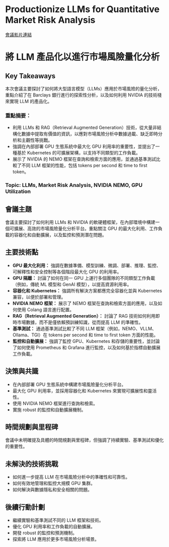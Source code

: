 # Productionize LLMs for Quantitative Market Risk Analysis
[會議影片連結](https://www.nvidia.com/gtc/session-catalog/?search=Productionize%20LLMs%20for%20Quantitative%20Market%20Risk%20Analysis&tab.catalogallsessionstab=16566177511100015Kus#/session/1732702263904001YvIf)
# 將 LLM 產品化以進行市場風險量化分析

## Key Takeaways
本次會議主要探討了如何將大型語言模型（LLMs）應用於市場風險的量化分析，重點介紹了在 Barclays 銀行進行的探索性分析，以及如何利用 NVIDIA 的技術棧來實現 LLM 的產品化。
### 重點摘要：
*   利用 LLMs 和 RAG（Retrieval Augmented Generation）技術，從大量非結構化數據中提取有價值的資訊，以應對市場風險分析中數據過載、缺乏即時分析和主觀性等挑戰。
*   強調在內部部署 GPU 生態系統中最大化 GPU 利用率的重要性，並提出了一種基於 Kubernetes 的可擴展架構，以支持不同類型的工作負載。
*   展示了 NVIDIA 的 NEMO 框架在查詢和檢索方面的應用，並通過基準測試比較了不同 LLM 框架的性能，包括 tokens per second 和 time to first token。
### Topic: LLMs, Market Risk Analysis, NVIDIA NEMO, GPU Utilization

## 會議主題
會議主要探討了如何利用 LLMs 和 NVIDIA 的軟硬體框架，在內部環境中構建一個可擴展、高效的市場風險量化分析平台。重點關注 GPU 的最大化利用、工作負載的容器化和自動擴展，以及監控和預測潛在問題。

## 主要技術點
*   **GPU 最大化利用：** 強調在數據準備、模型訓練、微調、部署、推理、監控、可解釋性和安全控制等各個階段最大化 GPU 的利用率。
*   **GPU 隔離：** 討論了如何在同一 GPU 上運行多個團隊的不同類型工作負載（例如，傳統 ML 模型和 GenAI 模型），以提高資源利用率。
*   **容器化和 Kubernetes：** 強調所有解決方案都應完全容器化並與 Kubernetes 兼容，以便於部署和管理。
*   **NVIDIA NEMO 框架：** 展示了 NEMO 框架在查詢和檢索方面的應用，以及如何使用 Colang 語言進行配置。
*   **RAG（Retrieval Augmented Generation）：** 討論了 RAG 技術如何利用即時市場數據，而不是僅依賴預訓練知識，從而提高 LLM 的準確性。
*   **基準測試：** 通過基準測試比較了不同 LLM 框架（例如，NEMO、VLLM、Ollama、TGI）在 tokens per second 和 time to first token 方面的性能。
*   **監控和自動擴展：** 強調了監控 GPU、Kubernetes 和存儲的重要性，並討論了如何使用 Prometheus 和 Grafana 進行監控，以及如何基於指標自動擴展工作負載。

## 決策與共識
*   在內部部署 GPU 生態系統中構建市場風險量化分析平台。
*   最大化 GPU 利用率，並採用容器化和 Kubernetes 來實現可擴展性和靈活性。
*   使用 NVIDIA NEMO 框架進行查詢和檢索。
*   實施 robust 的監控和自動擴展機制。

## 時間規劃與里程碑
會議中未明確提及具體的時間規劃與里程碑，但強調了持續實驗、基準測試和優化的重要性。

## 未解決的技術挑戰
*   如何進一步提高 LLM 在市場風險分析中的準確性和可靠性。
*   如何有效地管理和監控大規模 GPU 集群。
*   如何解決與數據隱私和安全相關的問題。

## 後續行動計劃
*   繼續實驗和基準測試不同的 LLM 框架和技術。
*   優化 GPU 利用率和工作負載的自動擴展。
*   開發 robust 的監控和預測機制。
*   探索將 LLM 應用於更多市場風險分析場景。
